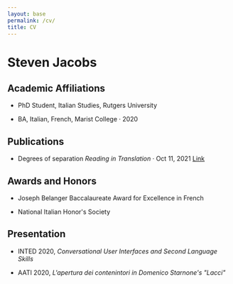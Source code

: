 ```yaml
---
layout: base
permalink: /cv/
title: CV
---
```


# Steven Jacobs

## Academic Affiliations

* PhD Student, Italian Studies, Rutgers University

* BA, Italian, French, Marist College · 2020

## Publications

* Degrees of separation _Reading in Translation_ · Oct 11, 2021
[Link](https://readingintranslation.com/2021/10/11/degrees-of-separation-jhumpa-lahiris-translation-of-domenico-starnones-trust/)
## Awards and Honors
* Joseph Belanger Baccalaureate Award for Excellence in French

* National Italian Honor's Society

## Presentation

* INTED 2020, _Conversational User Interfaces and Second Language Skills_

* AATI 2020, _L'apertura dei contenintori in Domenico Starnone's "Lacci"_